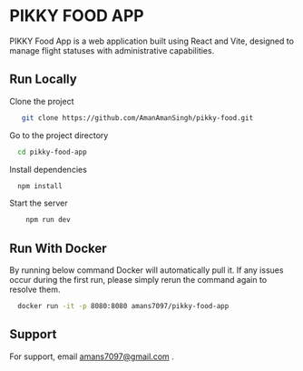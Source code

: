 
# PIKKY FOOD APP

PIKKY Food App is a web application built using React and Vite, designed to manage flight statuses with administrative capabilities.

## Run Locally

Clone the project

```bash
   git clone https://github.com/AmanAmanSingh/pikky-food.git
```

Go to the project directory

```bash
  cd pikky-food-app
```

Install dependencies

```bash
  npm install
```

Start the server

```bash
    npm run dev
```


## Run With Docker

By running below command Docker will automatically pull it. If any issues occur during the first run, please simply rerun the command again to resolve them.

```bash
  docker run -it -p 8080:8080 amans7097/pikky-food-app
```



## Support

For support, email amans7097@gmail.com .

